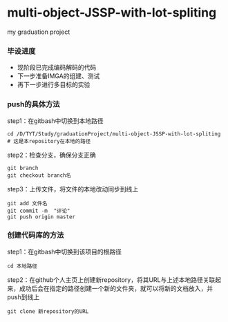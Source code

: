 # multi-object-JSSP-with-lot-spliting
my graduation project

### 毕设进度
* 现阶段已完成编码解码的代码
* 下一步准备IMGA的组建、测试
* 再下一步进行多目标的实验

### push的具体方法
step1：在gitbash中切换到本地路径
```
cd /D/TYT/Study/graduationProject/multi-object-JSSP-with-lot-spliting  # 这是本repository在本地的路径
```
step2：检查分支，确保分支正确
```
git branch
git checkout branch名  
```
step3：上传文件，将文件的本地改动同步到线上
```
git add 文件名
git commit -m  "评论" 
git push origin master
```
### 创建代码库的方法
step1：在gitbash中切换到该项目的根路径
```
cd 本地路径
```
step2：在github个人主页上创建新repository，将其URL与上述本地路径关联起来，成功后会在指定的路径创建一个新的文件夹，就可以将新的文档放入，并push到线上
```
git clone 新repository的URL
```
